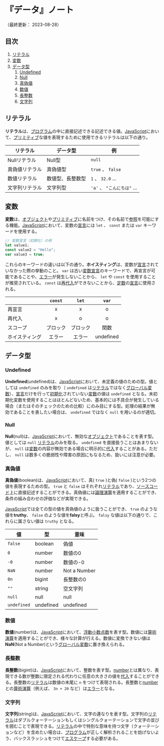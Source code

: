 # 『データ』ノート

（最終更新： 2023-08-28）


## 目次

1. [リテラル](#リテラル)
1. [変数](#変数)
1. [データ型](#データ型)
	1. [Undefined](#undefined)
	1. [Null](#null)
	1. [真偽値](#真偽値)
	1. [数値](#数値)
	1. [長整数](#長整数)
	1. [文字列](#文字列)


## リテラル

**リテラル**は、[プログラム](../../../../programming/_/chapters/programming.md#プログラム)の中に直接記述できる記述できる値。[JavaScript](./javascript.md#javascript)において、[プリミティブ](../../../../programming/_/chapters/data_type.md#プリミティブ型)な値を表現するために使用できるリテラルは以下の通り。

| リテラル       | データ型         | 例                          |
| -------------- | ---------------- | --------------------------- |
| Nullリテラル   | Null型           | `null`                      |
| 真偽値リテラル | 真偽値型         | `true` 、 `false`           |
| 数値リテラル   | 数値型、長整数型 | `1` 、 `32.0` ...           |
| 文字列リテラル | 文字列型         | `'a'` 、 `"こんにちは"` ... |


## 変数

**変数**は、[オブジェクト](#オブジェクト)や[プリミティブ](../../../../programming/_/chapters/data_type.md#プリミティブ型)に名前をつけ、その名前で[参照](../../../../programming/_/chapters/variable.md#参照)を可能にする機能。[JavaScript](./javascript.md#javascript)において、変数の[宣言](../../../../programming/_/chapters/variable.md#宣言)には `let` 、 `const` または `var` キーワードを使用する。

```js
// 変数宣言（初期化）の例
let value1;
const value2 = "Hello";
var value3 = true;
```

これらのキーワードの違いは以下の通り。**ホイスティング**は、変数が[宣言](../../../../programming/_/chapters/variable.md#宣言)されていなかった際の挙動のこと。 `var` は古い[変数宣言](../../../../programming/_/chapters/variable.md#宣言)のキーワードで、再宣言が可能であることや、[エラー](../../../../programming/_/chapters/programming.md#エラー)が発生しないことから、 `let` や `const` を使用することが推奨されている。 `const` は[再代入](../../../../programming/_/chapters/variable.md#代入)ができないことから、[定数](../../../../programming/_/chapters/variable.md#定数)の[宣言](../../../../programming/_/chapters/variable.md#宣言)に使用される。

|                | `const`  | `let`    | `var`     |
| -------------- | :------: | :------: | :-------: |
| 再宣言         | x        | x        | o         |
| 再代入         | x        | o        | o         |
| スコープ       | ブロック | ブロック | 関数      |
| ホイスティング | エラー   | エラー   | undefined |


## データ型

### Undefined

**Undefined**(undefined)は、[JavaScript](./javascript.md#javascipt)において、未定義の値のための型。値としては `undefined` のみを取り（ `undefined` は[リテラル](#リテラル)ではなく[グローバル変数](../../../../programming/_/chapters/variable.md#グローバル変数)）、[宣言](../../../../programming/_/chapters/variable.md#宣言)だけを行って[初期化](../../../../programming/_/chapters/variable.md#初期化)されていない[変数](#変数)の値は `undefined` となる。未初期化変数を使用することはほとんどないため、基本的には不具合が発生している場合（またはそのチェックのための比較）にのみ目にする型。処理の結果が無効であることを表したい場合は、 `undefined` ではなく `null` を用いるのが適切。

### Null

**Null**(null)は、[JavaScript](./javascript.md#javascipt)において、無効な[オブジェクト](#オブジェクト)であることを表す型。値としては `null` [リテラル](#リテラル)のみを取る。 `undefined` を直接扱うことはあまりないが、 `null` は[変数](#変数)の内容が無効である場合に明示的に[代入](../../../../programming/_/chapters/variable.md#代入)することがある。ただし、 `null` は数多くの脆弱性や障害の原因にもなるため、扱いには注意が必要。

### 真偽値

**真偽値**(boolean)は、[JavaScript](./javascript.md#javascipt)において、真( `true` )と偽( `false` )という2つの値を表現するための型。 `true` と `false` はそれぞれ[リテラル](#リテラル)であり、[ソースコード](../../../../programming/_/chapters/programming.md#ソースコード)上に直接記述することができる。真偽値には[論理演算](../../../../programming/_/chapters/operation.md#論理演算)を適用することができ、条件の組み合わせの評価などが実現できる。

[JavaScript](./javascript.md#javascipt)では全ての型の値を真偽値のように扱うことができ、 `true` のような値を**truthy**、 `false` のような値を**falsy**と呼ぶ。 `falsy` な値は以下の通りで、これらに属さない値は `truthy` となる。

| 値          | 型        | 意味         |
| ----------- | --------- | ------------ |
| `false`     | boolean   | 偽値         |
| `0`         | number    | 数値の0      |
| `-0`        | number    | 数値の-0     |
| `NaN`       | number    | Not a Number |
| `0n`        | bigint    | 長整数の0    |
| `""`        | string    | 空文字列     |
| `null`      | null      | null         |
| `undefined` | undefined | undefined    |

### 数値

**数値**(number)は、[JavaScript](./javascript.md#javascipt)において、[浮動小数点数](../../../../basics/discrete_mathematics/_/chapters/numeric_representation.md#浮動小数点数)を表す型。数値には[算術演算](../../../../programming/_/chapters/operation.md#算術演算)を適用することができ、様々な計算が行える。数値に変換できない値は**NaN**(Not a Number)という[グローバル変数](../../../../programming/_/chapters/variable.md#グローバル変数)に置き換えられる。

### 長整数

**長整数**(bigint)は、[JavaScript](./javascript.md#javascipt)において、整数を表す型。[number](#数値)とは異なり、表現できる数が整数に限定される代わりに任意の大きさの値を[代入](../../../../programming/_/chapters/variable.md#代入)することができる。長整数の[リテラル](#リテラル)は数値の末尾に `n` をつけて表現される。長整数と[number](#数値)との[算術演算](../../../../programming/_/chapters/operation.md#算術演算)（例えば、 `3n + 20` など）は[エラー](../../../../programming/_/chapters/programming.md#エラー)となる。

### 文字列

**文字列**(string)は、[JavaScript](./javascript.md#javascipt)において、文字の連なりを表す型。文字列の[リテラル](#リテラル)はダブルクォーテーションもしくはシングルクォーテーションで文字の並びを囲むことで表現できる。[リテラル](#リテラル)の中で特別な意味を持つ文字（クォーテーションなど）を含めたい場合は、[プログラム](../../../../programming/_/chapters/programming.md#プログラム)が正しく解析されることを妨げないよう、バックスラッシュをつけて[エスケープ](../../../../programming/_/chapters/data_type.md#文字列型)する必要がある。
